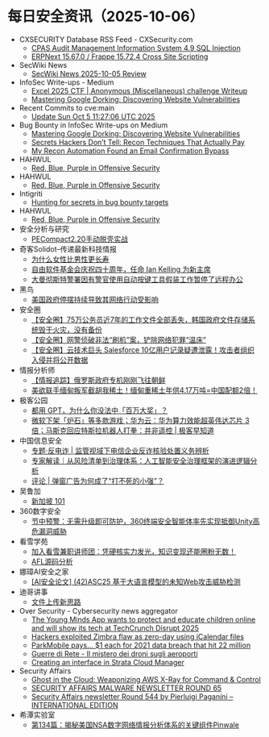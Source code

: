 # 每日安全资讯（2025-10-06）

- CXSECURITY Database RSS Feed - CXSecurity.com
  - [CPAS Audit Management Information System 4.9 SQL Injection](https://cxsecurity.com/issue/WLB-2025100004)
  - [ERPNext 15.67.0 / Frappe 15.72.4 Cross Site Scripting](https://cxsecurity.com/issue/WLB-2025100003)
- SecWiki News
  - [SecWiki News 2025-10-05 Review](http://www.sec-wiki.com/?2025-10-05)
- InfoSec Write-ups - Medium
  - [Excel 2025 CTF | Anonymous (Miscellaneous) challenge Writeup](https://infosecwriteups.com/excel-2025-ctf-anonymous-miscellaneous-challenge-writeup-65f0fa92ffec?source=rss----7b722bfd1b8d---4)
  - [Mastering Google Dorking: Discovering Website Vulnerabilities](https://infosecwriteups.com/mastering-google-dorking-discovering-website-vulnerabilities-0f5720ce45ae?source=rss----7b722bfd1b8d---4)
- Recent Commits to cve:main
  - [Update Sun Oct  5 11:27:06 UTC 2025](https://github.com/trickest/cve/commit/beec578459e187e061b0d3f495feb1690f98d73b)
- Bug Bounty in InfoSec Write-ups on Medium
  - [Mastering Google Dorking: Discovering Website Vulnerabilities](https://infosecwriteups.com/mastering-google-dorking-discovering-website-vulnerabilities-0f5720ce45ae?source=rss----7b722bfd1b8d--bug_bounty)
  - [Secrets Hackers Don’t Tell: Recon Techniques That Actually Pay](https://infosecwriteups.com/secrets-hackers-dont-tell-recon-techniques-that-actually-pay-dc1940363187?source=rss----7b722bfd1b8d--bug_bounty)
  - [My Recon Automation Found an Email Confirmation Bypass](https://infosecwriteups.com/my-recon-automation-found-an-email-confirmation-bypass-c3c7c337f8a9?source=rss----7b722bfd1b8d--bug_bounty)
- HAHWUL
  - [Red, Blue, Purple in Offensive Security](https://www.hahwul.com/blog/2025/red-blue-purple/)
- HAHWUL
  - [Red, Blue, Purple in Offensive Security](https://www.hahwul.com/blog/2025/red-blue-purple/)
- Intigriti
  - [Hunting for secrets in bug bounty targets](https://www.intigriti.com/researchers/blog/hacking-tools/hunting-for-secrets-in-bug-bounty-targets)
- HAHWUL
  - [Red, Blue, Purple in Offensive Security](https://www.hahwul.com/blog/2025/red-blue-purple/)
- 安全分析与研究
  - [PECompact2.20手动脱壳实战](https://mp.weixin.qq.com/s?__biz=MzA4ODEyODA3MQ==&mid=2247493573&idx=1&sn=460e2256e4d87ea491fc60e7ceccbde7)
- 奇客Solidot–传递最新科技情报
  - [为什么女性比男性更长寿](https://www.solidot.org/story?sid=82482)
  - [自由软件基金会庆祝四十周年，任命 Ian Kelling 为新主席](https://www.solidot.org/story?sid=82481)
  - [大曼彻斯特警署因有警官使用自动按键工具假装工作暂停了远程办公](https://www.solidot.org/story?sid=82480)
- 黑鸟
  - [美国政府停摆持续导致其网络行动受影响](https://mp.weixin.qq.com/s?__biz=MzAxOTM1MDQ1NA==&mid=2451182902&idx=1&sn=94ae9d1c197c0668afb07c3f40739348)
- 安全圈
  - [【安全圈】75万公务员近7年的工作文件全部丢失，韩国政府文件存储系统毁于火灾，没有备份](https://mp.weixin.qq.com/s?__biz=MzIzMzE4NDU1OQ==&mid=2652072057&idx=1&sn=f5df49b9a0698a19eed806d0f624af96)
  - [【安全圈】网警侦破非法“刷机”案，铲除网络犯罪“温床”](https://mp.weixin.qq.com/s?__biz=MzIzMzE4NDU1OQ==&mid=2652072057&idx=2&sn=edafa8f802732c07c86a566f44b3e1db)
  - [【安全圈】云技术巨头 Salesforce 10亿用户记录疑遭泄露！攻击者组织入侵并将公开数据](https://mp.weixin.qq.com/s?__biz=MzIzMzE4NDU1OQ==&mid=2652072057&idx=3&sn=101da8e4a10ab68d47430cd912c7331c)
- 情报分析师
  - [【情报追踪】俄罗斯政府专机刚刚飞往朝鲜](https://mp.weixin.qq.com/s?__biz=MzA3Mjc1MTkwOA==&mid=2650562260&idx=1&sn=3e794f7b36416b725ba18c0a352a7691)
  - [美欲联手缅甸叛军截胡我稀土！缅甸重稀土年供4.17万吨=中国配额2倍！](https://mp.weixin.qq.com/s?__biz=MzA3Mjc1MTkwOA==&mid=2650562260&idx=2&sn=436fc284e64b60b01791c43a6e723b96)
- 极客公园
  - [都用 GPT，为什么你没法中「百万大奖」？](https://mp.weixin.qq.com/s?__biz=MTMwNDMwODQ0MQ==&mid=2653087740&idx=1&sn=313d9fbc30d8141358e9dfbb8107f2bd)
  - [微软下架「炉石」等多款游戏；华为云：华为算力效能超英伟达芯片 3 倍；马斯克回应特斯拉机器人打拳：并非遥控 | 极客早知道](https://mp.weixin.qq.com/s?__biz=MTMwNDMwODQ0MQ==&mid=2653087956&idx=1&sn=e940f86f99166da34980349c508035ca)
- 中国信息安全
  - [专题·反电诈 | 监管视域下电信企业反诈核验处置义务辨析](https://mp.weixin.qq.com/s?__biz=MzA5MzE5MDAzOA==&mid=2664250327&idx=1&sn=0cab26e5772b592a22bb747433f13d31)
  - [专家解读｜从风险清单到治理体系：人工智能安全治理框架的演进逻辑分析](https://mp.weixin.qq.com/s?__biz=MzA5MzE5MDAzOA==&mid=2664250327&idx=2&sn=88ee15e5be533b3cade5f6327074d287)
  - [评论 | 弹窗广告为何成了“打不死的小强”？](https://mp.weixin.qq.com/s?__biz=MzA5MzE5MDAzOA==&mid=2664250327&idx=3&sn=7731a7884b369965222e396f956d5247)
- 吴鲁加
  - [新加坡 101](https://mp.weixin.qq.com/s?__biz=Mzg5NDY4ODM1MA==&mid=2247485754&idx=1&sn=c4182eafd7fe15f81b4c040b1646de7f)
- 360数字安全
  - [节中预警：无需升级即可防护，360终端安全智能体率先实现抵御Unity高危漏洞威胁](https://mp.weixin.qq.com/s?__biz=MzA4MTg0MDQ4Nw==&mid=2247582334&idx=1&sn=efcbc8d507892b0169ff27914f77bffd)
- 看雪学苑
  - [加入看雪兼职讲师团：凭硬核实力发光，知识变现还能圈粉无数！](https://mp.weixin.qq.com/s?__biz=MjM5NTc2MDYxMw==&mid=2458601624&idx=1&sn=a78a2af5a40f2bd0228287547955bc21)
  - [AFL源码分析](https://mp.weixin.qq.com/s?__biz=MjM5NTc2MDYxMw==&mid=2458601624&idx=2&sn=ff35f776264957fd90a214913458bf54)
- 娜璋AI安全之家
  - [[AI安全论文] (42)ASC25 基于大语言模型的未知Web攻击威胁检测](https://mp.weixin.qq.com/s?__biz=Mzg5MTM5ODU2Mg==&mid=2247502064&idx=1&sn=3b6b9fc4d1f4b39c0af2c2a940e5f5b0)
- 迪哥讲事
  - [文件上传新思路](https://mp.weixin.qq.com/s?__biz=MzIzMTIzNTM0MA==&mid=2247498359&idx=1&sn=f0ef18f549fc52d25deee679637f4dfd)
- Over Security - Cybersecurity news aggregator
  - [The Young Minds App wants to protect and educate children online and will show its tech at TechCrunch Disrupt 2025](https://techcrunch.com/2025/10/05/the-young-minds-app-wants-to-protect-and-educate-children-online-and-will-show-its-tech-at-techcrunch-disrupt-2025/)
  - [Hackers exploited Zimbra flaw as zero-day using iCalendar files](https://www.bleepingcomputer.com/news/security/hackers-exploited-zimbra-flaw-as-zero-day-using-icalendar-files/)
  - [ParkMobile pays... $1 each for 2021 data breach that hit 22 million](https://www.bleepingcomputer.com/news/security/parkmobile-pays-1-each-for-2021-data-breach-that-hit-22-million/)
  - [Guerre di Rete - Il mistero dei droni sugli aeroporti](https://guerredirete.substack.com/p/guerre-di-rete-il-mistero-dei-droni)
  - [Creating an interface in Strata Cloud Manager](https://www.adainese.it/blog/2025/10/05/creating-an-interface-in-strata-cloud-manager/)
- Security Affairs
  - [Ghost in the Cloud: Weaponizing AWS X-Ray for Command & Control](https://securityaffairs.com/182968/hacking/ghost-in-the-cloud-weaponizing-aws-x-ray-for-command-control.html)
  - [SECURITY AFFAIRS MALWARE NEWSLETTER ROUND 65](https://securityaffairs.com/182960/malware/security-affairs-malware-newsletter-round-65.html)
  - [Security Affairs newsletter Round 544 by Pierluigi Paganini – INTERNATIONAL EDITION](https://securityaffairs.com/182951/breaking-news/security-affairs-newsletter-round-544-by-pierluigi-paganini-international-edition.html)
- 希潭实验室
  - [第134篇：揭秘美国NSA数字网络情报分析体系的关键组件Pinwale](https://mp.weixin.qq.com/s?__biz=MzkzMjI1NjI3Ng==&mid=2247487746&idx=1&sn=ecd036725f633358ed3e4039247c48ed)
